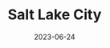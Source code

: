 ---
title: "Salt Lake City"
cc-type: city
date: 2023-06-24
hashtag: salt-lake-city
state:
  - Utah
tags:
  - city
  - Utah
---